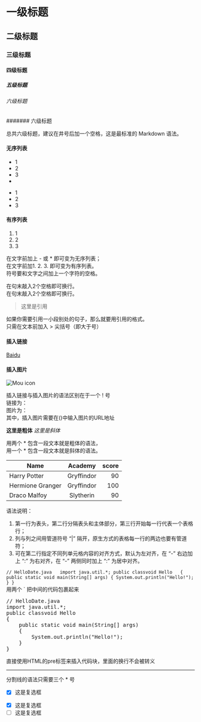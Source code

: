 # 一级标题

## 二级标题

### 三级标题

#### 四级标题

##### 五级标题

###### 六级标题

####### 六级标题

总共六级标题，建议在井号后加一个空格，这是最标准的 Markdown 语法。

#### 无序列表
* 1
* 2
* 3
* 
- 1
- 2
- 3

#### 有序列表
1. 1
2. 2
3. 3  

在文字前加上 - 或 * 即可变为无序列表；  
在文字前加1. 2. 3. 即可变为有序列表。  
符号要和文字之间加上一个字符的空格。

在句末敲入2个空格即可换行。  
在句末敲入2个空格即可换行。  

> 这里是引用

如果你需要引用一小段别处的句子，那么就要用引用的格式。  
只需在文本前加入 > 尖括号（即大于号）

#### 插入链接
[Baidu](http://baidu.com)  

#### 插入图片
![Mou icon](http://mouapp.com/Mou_128.png)  

插入链接与插入图片的语法区别在于一个 ! 号  
链接为：[]()  
图片为：![]()  
其中，插入图片需要在()中输入图片的URL地址

**这里是粗体** *这里是斜体*  

用两个 * 包含一段文本就是粗体的语法，  
用一个 * 包含一段文本就是斜体的语法。

Name             | Academy    | score 
--               | :-:        | -: 
Harry Potter     | Gryffindor | 90 
Hermione Granger | Gryffindor | 100 
Draco Malfoy     | Slytherin  | 90

语法说明：  
1. 第一行为表头，第二行分隔表头和主体部分，第三行开始每一行代表一个表格行；  
2. 列与列之间用管道符号 “|” 隔开，原生方式的表格每一行的两边也要有管道符；  
3. 可在第二行指定不同列单元格内容的对齐方式，默认为左对齐，在 “-” 右边加上 “:” 为右对齐，在 “-” 两侧同时加上 “:” 为居中对齐。

`
// HelloDate.java  
import java.util.*;
public classvoid Hello  
{
	public static void main(String[] args)
	{
		System.out.println("Hello!");
	}
}
`  
用两个 ` 把中间的代码包裹起来

<pre>
// HelloDate.java  
import java.util.*;
public classvoid Hello  
{
	public static void main(String[] args)
	{
		System.out.println("Hello!");
	}
}
</pre>
直接使用HTML的pre标签来插入代码块，里面的换行不会被转义

***
分割线的语法只需要三个 * 号

* [x] 这是复选框
- [x] 这是复选框
- [ ] 这是复选框
